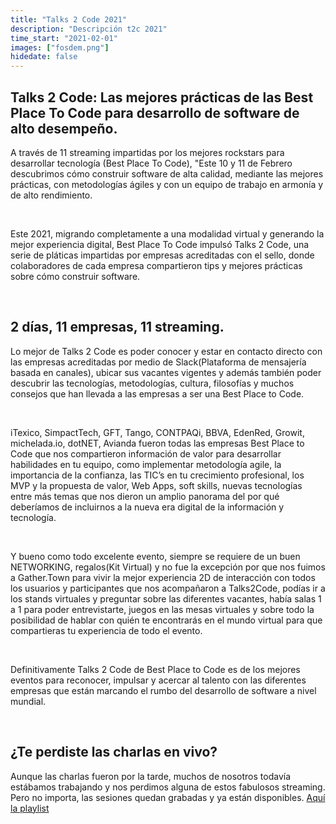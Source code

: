 ```yaml
---
title: "Talks 2 Code 2021"
description: "Descripción t2c 2021"
time_start: "2021-02-01"
images: ["fosdem.png"]
hidedate: false
---
```


<h2><span><span><span><span><span><span>Talks 2 Code: Las mejores prácticas de las Best Place To Code para desarrollo de software de alto desempeño.</span></span></span></span></span></span></h2>

<p><span><span><span><span><span><span>A través de 11 streaming impartidas por los mejores rockstars para desarrollar tecnología (Best Place To Code), "Este 10 y 11 de Febrero descubrimos cómo construir software de alta calidad, mediante las mejores prácticas, con metodologías ágiles y con un equipo de trabajo en armonía y de alto rendimiento.</span></span></span></span></span></span></p>

<p>&nbsp;</p>

<p><span><span><span><span><span><span>Este 2021, migrando completamente a una modalidad virtual y generando la mejor experiencia digital, Best Place To Code impulsó Talks 2 Code, una serie de pláticas impartidas por empresas acreditadas con el sello, donde colaboradores de cada empresa compartieron tips y mejores prácticas sobre cómo construir software.</span></span></span></span></span></span></p>

<p>&nbsp;</p>

<h2><span><span><span><span><span><span>2 días, 11 empresas, 11 streaming.</span></span></span></span></span></span></h2>

<p><span><span><span><span><span><span>Lo mejor de Talks 2 Code es poder conocer y estar en contacto directo con las empresas acreditadas por medio de Slack(</span></span></span></span></span></span><span><span><span><span><span><span><span>Plataforma de mensajería basada en canales</span></span></span></span></span></span></span><span><span><span><span><span><span>), ubicar sus vacantes vigentes y además también poder descubrir las tecnologías, metodologías, cultura, filosofías y muchos consejos que han llevada a las empresas a ser una Best Place to Code.</span></span></span></span></span></span></p>

<p>&nbsp;</p>

<p><span><span><span><span><span><span>iTexico, SimpactTech, GFT, Tango, CONTPAQi, BBVA, EdenRed, Growit, michelada.io, dotNET, Avianda fueron todas las empresas Best Place to Code que nos compartieron información de valor para desarrollar habilidades en tu equipo, como implementar metodología agile, la importancia de la confianza, las TIC’s en tu crecimiento profesional, los MVP y la propuesta de valor, Web Apps, soft skills, nuevas tecnologías entre más temas que nos dieron un amplio panorama del por qué deberíamos de incluirnos a la nueva era digital de la información y tecnología.&nbsp;&nbsp;</span></span></span></span></span></span></p>

<p>&nbsp;</p>

<p><span><span><span><span><span><span>Y bueno como todo excelente evento, siempre se requiere de un buen NETWORKING, regalos(Kit Virtual) y no fue la excepción por que nos fuimos a Gather.Town para vivir la mejor experiencia 2D de interacción con todos los usuarios y participantes que nos acompañaron a Talks2Code, podías ir a los stands virtuales y preguntar sobre las diferentes vacantes, había salas 1 a 1 para poder entrevistarte, juegos en las mesas virtuales y sobre todo la posibilidad de hablar con quién te encontrarás en el mundo virtual para que compartieras tu experiencia de todo el evento.&nbsp;</span></span></span></span></span></span></p>

<p>&nbsp;</p>

<p><span><span><span><span><span><span>Definitivamente Talks 2 Code de Best Place to Code es de los mejores eventos para reconocer, impulsar y acercar al talento con las diferentes empresas que están marcando el rumbo del desarrollo de software a nivel mundial.</span></span></span></span></span></span></p>

<p>&nbsp;</p>

<h2><span><span><span><span><span><span>¿Te perdiste las charlas en vivo?</span></span></span></span></span></span></h2>

<p><span><span><span><span><span><span>Aunque las charlas fueron por la tarde, muchos de nosotros todavía estábamos trabajando y nos perdimos alguna de estos fabulosos streaming. Pero no importa, las sesiones quedan grabadas y ya están disponibles. </span></span></span></span></span></span><a href="https://www.youtube.com/playlist?list=PLnLzwYW6HOC57aMwkDfskOC1eLqPny0lX"><span><span><span><span><span><span><span><span>Aquí la playlist</span></span></span></span></span></span></span></span></a></p>

<p>&nbsp;</p>
